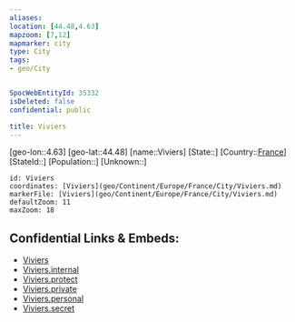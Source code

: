 ```yaml
---
aliases: 
location: [44.48,4.63]
mapzoom: [7,12] 
mapmarker: city 
type: City
tags:
- geo/City


SpocWebEntityId: 35332
isDeleted: false
confidential: public

title: Viviers
---
```

[geo-lon::4.63]
[geo-lat::44.48]
[name::Viviers]
[State::]
[Country::[France](geo/Continent/Europe/France.md)]
[StateId::]
[Population::]
[Unknown::]


```leaflet
id: Viviers
coordinates: [Viviers](geo/Continent/Europe/France/City/Viviers.md)
markerFile: [Viviers](geo/Continent/Europe/France/City/Viviers.md)
defaultZoom: 11 
maxZoom: 18
```


## Confidential Links & Embeds: 
- [Viviers](../../../../../../_public/geo/Continent/Europe/France/City/Viviers.md) 
- [Viviers.internal](../../../../../../_internal/geo/Continent/Europe/France/City/Viviers.internal.md) 
- [Viviers.protect](../../../../../../_protect/geo/Continent/Europe/France/City/Viviers.protect.md) 
- [Viviers.private](../../../../../../_private/geo/Continent/Europe/France/City/Viviers.private.md) 
- [Viviers.personal](../../../../../../_personal/geo/Continent/Europe/France/City/Viviers.personal.md) 
- [Viviers.secret](../../../../../../_secret/geo/Continent/Europe/France/City/Viviers.secret.md) 
